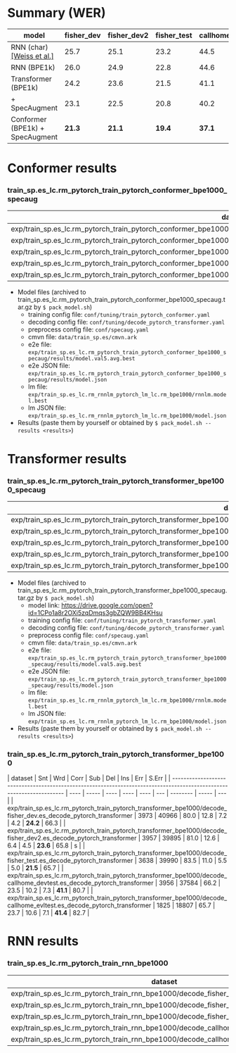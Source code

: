 # Summary (WER)

| model                                                         | fisher_dev | fisher_dev2 | fisher_test | callhome_devtest | callhome_evltest |
| ------------------------------------------------------------- | ---------- | ----------- | ----------- | ---------------- | ---------------- |
| RNN (char) [[Weiss et al.]](https://arxiv.org/abs/1703.08581) | 25.7       | 25.1        | 23.2        | 44.5             | 45.3             |
| RNN (BPE1k)                                                   | 26.0       | 24.9        | 22.8        | 44.6             | 45.7             |
| Transformer (BPE1k)                                           | 24.2       | 23.6        | 21.5        | 41.1             | 41.4             |
| + SpecAugment                                                 | 23.1       | 22.5        | 20.8        | 40.2             | 39.6             |
| Conformer (BPE1k) + SpecAugment                               | **21.3**   | **21.1**    | **19.4**    | **37.1**         | **37.9**         |

# Conformer results

### train_sp.es_lc.rm_pytorch_train_pytorch_conformer_bpe1000_specaug

| dataset                                                                                                                     | Snt  | Wrd   | Corr | Sub  | Del | Ins | Err      | S.Err |
| --------------------------------------------------------------------------------------------------------------------------- | ---- | ----- | ---- | ---- | --- | --- | -------- | ----- |
| exp/train_sp.es_lc.rm_pytorch_train_pytorch_conformer_bpe1000_specaug/decode_fisher_dev.es_decode_pytorch_transformer       | 3973 | 40966 | 83.0 | 12.3 | 4.6 | 4.3 | **21.3** | 63.5  |
| exp/train_sp.es_lc.rm_pytorch_train_pytorch_conformer_bpe1000_specaug/decode_fisher_dev2.es_decode_pytorch_transformer      | 3957 | 39895 | 83.7 | 12.4 | 3.9 | 4.9 | **21.1** | 63.7  |
| exp/train_sp.es_lc.rm_pytorch_train_pytorch_conformer_bpe1000_specaug/decode_fisher_test.es_decode_pytorch_transformer      | 3638 | 39990 | 85.8 | 10.8 | 3.4 | 5.3 | **19.4** | 62.4  |
| exp/train_sp.es_lc.rm_pytorch_train_pytorch_conformer_bpe1000_specaug/decode_callhome_devtest.es_decode_pytorch_transformer | 3956 | 37584 | 70.3 | 23.4 | 6.3 | 7.4 | **37.1** | 78.7  |
| exp/train_sp.es_lc.rm_pytorch_train_pytorch_conformer_bpe1000_specaug/decode_callhome_evltest.es_decode_pytorch_transformer | 1825 | 18807 | 69.4 | 23.4 | 7.2 | 7.3 | **37.9** | 80.5  |

- Model files (archived to train_sp.es_lc.rm_pytorch_train_pytorch_conformer_bpe1000_specaug.tar.gz by `$ pack_model.sh`)
  - training config file: `conf/tuning/train_pytorch_conformer.yaml`
  - decoding config file: `conf/tuning/decode_pytorch_transformer.yaml`
  - preprocess config file: `conf/specaug.yaml`
  - cmvn file: `data/train_sp.es/cmvn.ark`
  - e2e file: `exp/train_sp.es_lc.rm_pytorch_train_pytorch_conformer_bpe1000_specaug/results/model.val5.avg.best`
  - e2e JSON file: `exp/train_sp.es_lc.rm_pytorch_train_pytorch_conformer_bpe1000_specaug/results/model.json`
  - lm file: `exp/train_sp.es_lc.rm_rnnlm_pytorch_lm_lc.rm_bpe1000/rnnlm.model.best`
  - lm JSON file: `exp/train_sp.es_lc.rm_rnnlm_pytorch_lm_lc.rm_bpe1000/model.json`
- Results (paste them by yourself or obtained by `$ pack_model.sh --results <results>`)

# Transformer results

### train_sp.es_lc.rm_pytorch_train_pytorch_transformer_bpe1000_specaug

| dataset                                                                                                                       | Snt  | Wrd   | Corr | Sub  | Del | Ins | Err      | S.Err |
| ----------------------------------------------------------------------------------------------------------------------------- | ---- | ----- | ---- | ---- | --- | --- | -------- | ----- |
| exp/train_sp.es_lc.rm_pytorch_train_pytorch_transformer_bpe1000_specaug/decode_fisher_dev.es_decode_pytorch_transformer       | 3973 | 40966 | 81.0 | 12.0 | 7.0 | 4.1 | **23.1** | 65.8  |
| exp/train_sp.es_lc.rm_pytorch_train_pytorch_transformer_bpe1000_specaug/decode_fisher_dev2.es_decode_pytorch_transformer      | 3957 | 39895 | 81.9 | 11.9 | 6.1 | 4.5 | **22.5** | 65.6  |
| exp/train_sp.es_lc.rm_pytorch_train_pytorch_transformer_bpe1000_specaug/decode_fisher_test.es_decode_pytorch_transformer      | 3638 | 39990 | 84.1 | 10.8 | 5.2 | 4.9 | **20.8** | 64.7  |
| exp/train_sp.es_lc.rm_pytorch_train_pytorch_transformer_bpe1000_specaug/decode_callhome_devtest.es_decode_pytorch_transformer | 3956 | 37584 | 67.4 | 22.7 | 9.9 | 7.6 | **40.2** | 80.3  |
| exp/train_sp.es_lc.rm_pytorch_train_pytorch_transformer_bpe1000_specaug/decode_callhome_evltest.es_decode_pytorch_transformer | 1825 | 18807 | 67.4 | 22.8 | 9.8 | 7.0 | **39.6** | 82.0  |

- Model files (archived to train_sp.es_lc.rm_pytorch_train_pytorch_transformer_bpe1000_specaug.tar.gz by `$ pack_model.sh`)
  - model link: https://drive.google.com/open?id=1CPo1a8r2OXi5zqDmqs3gbZQW9BB4KHsu
  - training config file: `conf/tuning/train_pytorch_transformer.yaml`
  - decoding config file: `conf/tuning/decode_pytorch_transformer.yaml`
  - preprocess config file: `conf/specaug.yaml`
  - cmvn file: `data/train_sp.es/cmvn.ark`
  - e2e file: `exp/train_sp.es_lc.rm_pytorch_train_pytorch_transformer_bpe1000_specaug/results/model.val5.avg.best`
  - e2e JSON file: `exp/train_sp.es_lc.rm_pytorch_train_pytorch_transformer_bpe1000_specaug/results/model.json`
  - lm file: `exp/train_sp.es_lc.rm_rnnlm_pytorch_lm_lc.rm_bpe1000/rnnlm.model.best`
  - lm JSON file: `exp/train_sp.es_lc.rm_rnnlm_pytorch_lm_lc.rm_bpe1000/model.json`
- Results (paste them by yourself or obtained by `$ pack_model.sh --results <results>`)

### train_sp.es_lc.rm_pytorch_train_pytorch_transformer_bpe1000

| dataset                                                                                                               | Snt  | Wrd   | Corr | Sub  | Del  | Ins | Err      | S.Err |
| --------------------------------------------------------------------------------------------------------------------- | ---- | ----- | ---- | ---- | ---- | --- | -------- | ----- | --- |
| exp/train_sp.es_lc.rm_pytorch_train_pytorch_transformer_bpe1000/decode_fisher_dev.es_decode_pytorch_transformer       | 3973 | 40966 | 80.0 | 12.8 | 7.2  | 4.2 | **24.2** | 66.3  |
| exp/train_sp.es_lc.rm_pytorch_train_pytorch_transformer_bpe1000/decode_fisher_dev2.es_decode_pytorch_transformer      | 3957 | 39895 | 81.0 | 12.6 | 6.4  | 4.5 | **23.6** | 65.8  | s   |
| exp/train_sp.es_lc.rm_pytorch_train_pytorch_transformer_bpe1000/decode_fisher_test.es_decode_pytorch_transformer      | 3638 | 39990 | 83.5 | 11.0 | 5.5  | 5.0 | **21.5** | 65.7  |
| exp/train_sp.es_lc.rm_pytorch_train_pytorch_transformer_bpe1000/decode_callhome_devtest.es_decode_pytorch_transformer | 3956 | 37584 | 66.2 | 23.5 | 10.2 | 7.3 | **41.1** | 80.7  |
| exp/train_sp.es_lc.rm_pytorch_train_pytorch_transformer_bpe1000/decode_callhome_evltest.es_decode_pytorch_transformer | 1825 | 18807 | 65.7 | 23.7 | 10.6 | 7.1 | **41.4** | 82.7  |

# RNN results

### train_sp.es_lc.rm_pytorch_train_rnn_bpe1000

| dataset                                                                               | Snt  | Wrd   | Corr | Sub  | Del  | Ins | Err      | S.Err |
| ------------------------------------------------------------------------------------- | ---- | ----- | ---- | ---- | ---- | --- | -------- | ----- |
| exp/train_sp.es_lc.rm_pytorch_train_rnn_bpe1000/decode_fisher_dev.es_decode_rnn       | 3973 | 40966 | 78.2 | 14.3 | 7.5  | 4.2 | **26.0** | 66.8  |
| exp/train_sp.es_lc.rm_pytorch_train_rnn_bpe1000/decode_fisher_dev2.es_decode_rnn      | 3957 | 39895 | 79.5 | 14.2 | 6.4  | 4.4 | **24.9** | 67.1  |
| exp/train_sp.es_lc.rm_pytorch_train_rnn_bpe1000/decode_fisher_test.es_decode_rnn      | 3638 | 39990 | 82.0 | 12.4 | 5.5  | 4.9 | **22.8** | 65.9  |
| exp/train_sp.es_lc.rm_pytorch_train_rnn_bpe1000/decode_callhome_devtest.es_decode_rnn | 3956 | 37584 | 61.7 | 26.1 | 12.2 | 6.3 | **44.6** | 81.5  |
| exp/train_sp.es_lc.rm_pytorch_train_rnn_bpe1000/decode_callhome_evltest.es_decode_rnn | 1825 | 18807 | 60.4 | 26.4 | 13.2 | 6.1 | **45.7** | 82.8  |
